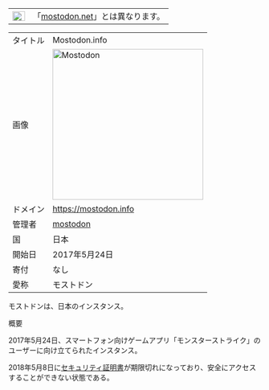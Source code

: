 <div class="mw-parser-output">

<div class="dablink noprint">

|                                                                                                                                                                                                                                                                                                                                                                                       |                                                                  |
|---------------------------------------------------------------------------------------------------------------------------------------------------------------------------------------------------------------------------------------------------------------------------------------------------------------------------------------------------------------------------------------|------------------------------------------------------------------|
| <a href="/%E3%83%95%E3%82%A1%E3%82%A4%E3%83%AB:Confusion_grey.svg" class="image" title="曖昧さ回避"><img src="/images/thumb/f/fb/Confusion_grey.svg/25px-Confusion_grey.svg.png" srcset="/images/thumb/f/fb/Confusion_grey.svg/38px-Confusion_grey.svg.png 1.5x, /images/thumb/f/fb/Confusion_grey.svg/50px-Confusion_grey.svg.png 2x" width="25" height="19" alt="曖昧さ回避" /></a> | 「[mostodon.net](/Mostodon.net "Mostodon.net")」とは異なります。 |

</div>

|          |                                                                                                                                                                                                                                                                                                                                       |
|----------|---------------------------------------------------------------------------------------------------------------------------------------------------------------------------------------------------------------------------------------------------------------------------------------------------------------------------------------|
| タイトル | <span class="mw-selflink selflink">Mostodon.info</span>                                                                                                                                                                                                                                                                               |
| 画像     | <a href="/%E3%83%95%E3%82%A1%E3%82%A4%E3%83%AB:Mostodon-info.jpg" class="image" title="Mostodon"><img src="/images/thumb/3/3e/Mostodon-info.jpg/300px-Mostodon-info.jpg" srcset="/images/thumb/3/3e/Mostodon-info.jpg/450px-Mostodon-info.jpg 1.5x, /images/3/3e/Mostodon-info.jpg 2x" width="300" height="300" alt="Mostodon" /></a> |
| ドメイン | <a href="https://mostodon.info" class="external free" rel="nofollow">https://mostodon.info</a>                                                                                                                                                                                                                                        |
| 管理者   | <a href="http://mostodon.info/@mostodon" class="external text" rel="nofollow">mostodon</a>                                                                                                                                                                                                                                            |
| 国       | 日本                                                                                                                                                                                                                                                                                                                                  |
| 開始日   | 2017年5月24日                                                                                                                                                                                                                                                                                                                         |
| 寄付     | なし                                                                                                                                                                                                                                                                                                                                  |
| 愛称     | モストドン                                                                                                                                                                                                                                                                                                                            |

モストドンは、日本のインスタンス。

概要

2017年5月24日、スマートフォン向けゲームアプリ「モンスターストライク」のユーザーに向け立てられたインスタンス。

2018年5月8日に[セキュリティ証明書](/%E3%82%BB%E3%82%AD%E3%83%A5%E3%83%AA%E3%83%86%E3%82%A3%E8%A8%BC%E6%98%8E%E6%9B%B8 "セキュリティ証明書")が期限切れになっており、安全にアクセスすることができない状態である。

</div>
